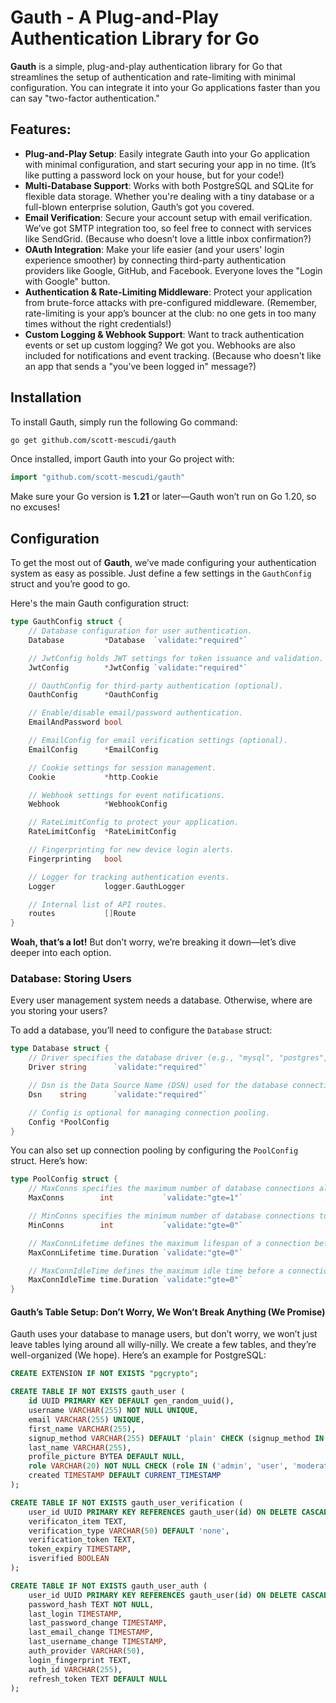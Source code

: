 # Gauth - A Plug-and-Play Authentication Library for Go

**Gauth** is a simple, plug-and-play authentication library for Go that streamlines the setup of authentication and rate-limiting with minimal configuration. You can integrate it into your Go applications faster than you can say "two-factor authentication."

## Features:
- **Plug-and-Play Setup**: Easily integrate Gauth into your Go application with minimal configuration, and start securing your app in no time. (It’s like putting a password lock on your house, but for your code!)
- **Multi-Database Support**: Works with both PostgreSQL and SQLite for flexible data storage. Whether you're dealing with a tiny database or a full-blown enterprise solution, Gauth’s got you covered.
- **Email Verification**: Secure your account setup with email verification. We’ve got SMTP integration too, so feel free to connect with services like SendGrid. (Because who doesn’t love a little inbox confirmation?)
- **OAuth Integration**: Make your life easier (and your users' login experience smoother) by connecting third-party authentication providers like Google, GitHub, and Facebook. Everyone loves the "Login with Google" button.
- **Authentication & Rate-Limiting Middleware**: Protect your application from brute-force attacks with pre-configured middleware. (Remember, rate-limiting is your app’s bouncer at the club: no one gets in too many times without the right credentials!)
- **Custom Logging & Webhook Support**: Want to track authentication events or set up custom logging? We got you. Webhooks are also included for notifications and event tracking. (Because who doesn't like an app that sends a "you’ve been logged in" message?)

## Installation

To install Gauth, simply run the following Go command:

```bash
go get github.com/scott-mescudi/gauth
```

Once installed, import Gauth into your Go project with:

```go
import "github.com/scott-mescudi/gauth"
```

Make sure your Go version is **1.21** or later—Gauth won’t run on Go 1.20, so no excuses!

## Configuration

To get the most out of **Gauth**, we’ve made configuring your authentication system as easy as possible. Just define a few settings in the `GauthConfig` struct and you’re good to go.

Here's the main Gauth configuration struct:

```go
type GauthConfig struct {
    // Database configuration for user authentication.
    Database         *Database  `validate:"required"`

    // JwtConfig holds JWT settings for token issuance and validation.
    JwtConfig        *JwtConfig `validate:"required"`

    // OauthConfig for third-party authentication (optional).
    OauthConfig      *OauthConfig

    // Enable/disable email/password authentication.
    EmailAndPassword bool

    // EmailConfig for email verification settings (optional).
    EmailConfig      *EmailConfig

    // Cookie settings for session management.
    Cookie           *http.Cookie

    // Webhook settings for event notifications.
    Webhook          *WebhookConfig

    // RateLimitConfig to protect your application.
    RateLimitConfig  *RateLimitConfig

    // Fingerprinting for new device login alerts.
    Fingerprinting   bool

    // Logger for tracking authentication events.
    Logger           logger.GauthLogger

    // Internal list of API routes.
    routes           []Route
}
```

**Woah, that’s a lot!** But don’t worry, we’re breaking it down—let’s dive deeper into each option.

### Database: Storing Users 

Every user management system needs a database. Otherwise, where are you storing your users?

To add a database, you’ll need to configure the `Database` struct:

```go
type Database struct {
    // Driver specifies the database driver (e.g., "mysql", "postgres", "sqlite", "mongodb").
    Driver string      `validate:"required"`

    // Dsn is the Data Source Name (DSN) used for the database connection.
    Dsn    string      `validate:"required"`

    // Config is optional for managing connection pooling.
    Config *PoolConfig
}
```

You can also set up connection pooling by configuring the `PoolConfig` struct. Here’s how:

```go
type PoolConfig struct {
    // MaxConns specifies the maximum number of database connections allowed.
    MaxConns        int           `validate:"gte=1"`

    // MinConns specifies the minimum number of database connections to maintain in the pool.
    MinConns        int           `validate:"gte=0"`

    // MaxConnLifetime defines the maximum lifespan of a connection before it closes.
    MaxConnLifetime time.Duration `validate:"gte=0"`

    // MaxConnIdleTime defines the maximum idle time before a connection is closed.
    MaxConnIdleTime time.Duration `validate:"gte=0"`
}
```

#### Gauth’s Table Setup: Don’t Worry, We Won’t Break Anything (We Promise)

Gauth uses your database to manage users, but don’t worry, we won’t just leave tables lying around all willy-nilly. We create a few tables, and they’re well-organized (We hope). Here’s an example for PostgreSQL:

```sql
CREATE EXTENSION IF NOT EXISTS "pgcrypto";

CREATE TABLE IF NOT EXISTS gauth_user (
    id UUID PRIMARY KEY DEFAULT gen_random_uuid(),
    username VARCHAR(255) NOT NULL UNIQUE,
    email VARCHAR(255) UNIQUE,
    first_name VARCHAR(255),
    signup_method VARCHAR(255) DEFAULT 'plain' CHECK (signup_method IN ('github', 'google', 'microsoft', 'discord', 'plain')),
    last_name VARCHAR(255),
    profile_picture BYTEA DEFAULT NULL,
    role VARCHAR(20) NOT NULL CHECK (role IN ('admin', 'user', 'moderator', 'guest')),
    created TIMESTAMP DEFAULT CURRENT_TIMESTAMP
);

CREATE TABLE IF NOT EXISTS gauth_user_verification (
    user_id UUID PRIMARY KEY REFERENCES gauth_user(id) ON DELETE CASCADE,
    verificaton_item TEXT,
    verification_type VARCHAR(50) DEFAULT 'none',
    verification_token TEXT,
    token_expiry TIMESTAMP,
    isverified BOOLEAN
);

CREATE TABLE IF NOT EXISTS gauth_user_auth (
    user_id UUID PRIMARY KEY REFERENCES gauth_user(id) ON DELETE CASCADE,
    password_hash TEXT NOT NULL,
    last_login TIMESTAMP,
    last_password_change TIMESTAMP,
    last_email_change TIMESTAMP,
    last_username_change TIMESTAMP,
    auth_provider VARCHAR(50),
    login_fingerprint TEXT,
    auth_id VARCHAR(255),
    refresh_token TEXT DEFAULT NULL
);
```
